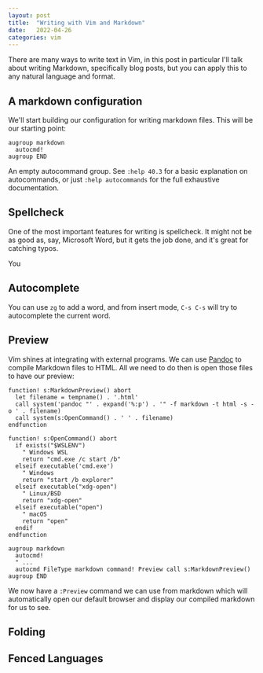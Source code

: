 ```yaml
---
layout: post
title:  "Writing with Vim and Markdown"
date:   2022-04-26
categories: vim
---
```

There are many ways to write text in Vim, in this post in particular I'll talk
about writing Markdown, specifically blog posts, but you can apply this to any
natural language and format.

## A markdown configuration
We'll start building our configuration for writing markdown files. This will
be our starting point:

```vimscript
augroup markdown
  autocmd!
augroup END
```

An empty autocommand group. See `:help 40.3` for a basic explanation on
autocommands, or just `:help autocommands` for the full exhaustive
documentation.

## Spellcheck
One of the most important features for writing is spellcheck. It might not be
as good as, say, Microsoft Word, but it gets the job done, and it's great for
catching typos.

You 

## Autocomplete
You can use `zg` to add a word, and from insert mode, `C-s C-s` will try to
autocomplete the current word.

## Preview
Vim shines at integrating with external programs. We can use
[Pandoc](https://pandoc.org/) to compile Markdown files to HTML.  All we need
to do then is open those files to have our preview:

```vim
function! s:MarkdownPreview() abort
  let filename = tempname() . '.html'
  call system('pandoc "' . expand('%:p') . '" -f markdown -t html -s -o ' . filename)
  call system(s:OpenCommand() . ' ' . filename)
endfunction

function! s:OpenCommand() abort
  if exists("$WSLENV")
    " Windows WSL
    return "cmd.exe /c start /b"
  elseif executable('cmd.exe')
    " Windows
    return "start /b explorer"
  elseif executable("xdg-open")
    " Linux/BSD
    return "xdg-open"
  elseif executable("open")
    " macOS
    return "open"
  endif
endfunction

augroup markdown
  autocmd!
  " ...
  autocmd FileType markdown command! Preview call s:MarkdownPreview()
augroup END
```

We now have a `:Preview` command we can use from markdown which will
automatically open our default browser and display our compiled markdown for
us to see.

## Folding

## Fenced Languages
